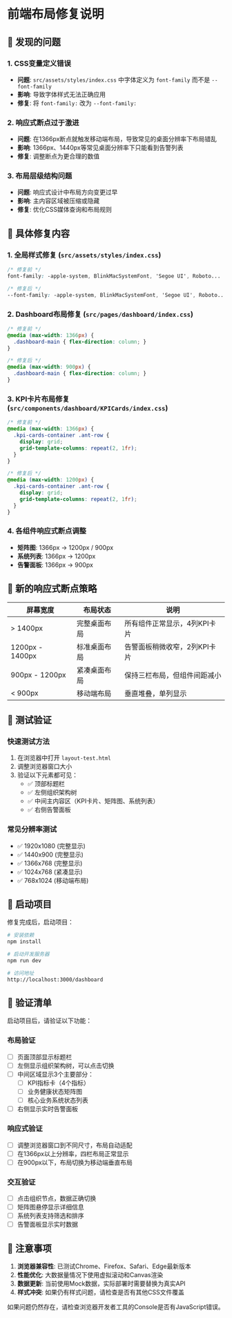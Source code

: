 # 前端布局修复说明

## 🐛 发现的问题

### 1. CSS变量定义错误
- **问题**: `src/assets/styles/index.css` 中字体定义为 `font-family` 而不是 `--font-family`
- **影响**: 导致字体样式无法正确应用
- **修复**: 将 `font-family:` 改为 `--font-family:`

### 2. 响应式断点过于激进
- **问题**: 在1366px断点就触发移动端布局，导致常见的桌面分辨率下布局错乱
- **影响**: 1366px、1440px等常见桌面分辨率下只能看到告警列表
- **修复**: 调整断点为更合理的数值

### 3. 布局层级结构问题
- **问题**: 响应式设计中布局方向变更过早
- **影响**: 主内容区域被压缩或隐藏
- **修复**: 优化CSS媒体查询和布局规则

## 🔧 具体修复内容

### 1. 全局样式修复 (`src/assets/styles/index.css`)
```css
/* 修复前 */
font-family: -apple-system, BlinkMacSystemFont, 'Segoe UI', Roboto...

/* 修复后 */
--font-family: -apple-system, BlinkMacSystemFont, 'Segoe UI', Roboto...
```

### 2. Dashboard布局修复 (`src/pages/dashboard/index.css`)
```css
/* 修复前 */
@media (max-width: 1366px) {
  .dashboard-main { flex-direction: column; }
}

/* 修复后 */
@media (max-width: 900px) {
  .dashboard-main { flex-direction: column; }
}
```

### 3. KPI卡片布局修复 (`src/components/dashboard/KPICards/index.css`)
```css
/* 修复前 */
@media (max-width: 1366px) {
  .kpi-cards-container .ant-row {
    display: grid;
    grid-template-columns: repeat(2, 1fr);
  }
}

/* 修复后 */
@media (max-width: 1200px) {
  .kpi-cards-container .ant-row {
    display: grid;
    grid-template-columns: repeat(2, 1fr);
  }
}
```

### 4. 各组件响应式断点调整
- **矩阵图**: 1366px → 1200px / 900px
- **系统列表**: 1366px → 1200px
- **告警面板**: 1366px → 900px

## 📱 新的响应式断点策略

| 屏幕宽度 | 布局状态 | 说明 |
|----------|----------|------|
| > 1400px | 完整桌面布局 | 所有组件正常显示，4列KPI卡片 |
| 1200px - 1400px | 标准桌面布局 | 告警面板稍微收窄，2列KPI卡片 |
| 900px - 1200px | 紧凑桌面布局 | 保持三栏布局，但组件间距减小 |
| < 900px | 移动端布局 | 垂直堆叠，单列显示 |

## 🧪 测试验证

### 快速测试方法
1. 在浏览器中打开 `layout-test.html`
2. 调整浏览器窗口大小
3. 验证以下元素都可见：
   - ✅ 顶部标题栏
   - ✅ 左侧组织架构树
   - ✅ 中间主内容区（KPI卡片、矩阵图、系统列表）
   - ✅ 右侧告警面板

### 常见分辨率测试
- ✅ 1920x1080 (完整显示)
- ✅ 1440x900 (完整显示)
- ✅ 1366x768 (完整显示)
- ✅ 1024x768 (紧凑显示)
- ✅ 768x1024 (移动端布局)

## 🚀 启动项目

修复完成后，启动项目：

```bash
# 安装依赖
npm install

# 启动开发服务器
npm run dev

# 访问地址
http://localhost:3000/dashboard
```

## 🎯 验证清单

启动项目后，请验证以下功能：

### 布局验证
- [ ] 页面顶部显示标题栏
- [ ] 左侧显示组织架构树，可以点击切换
- [ ] 中间区域显示3个主要部分：
  - [ ] KPI指标卡（4个指标）
  - [ ] 业务健康状态矩阵图
  - [ ] 核心业务系统状态列表
- [ ] 右侧显示实时告警面板

### 响应式验证
- [ ] 调整浏览器窗口到不同尺寸，布局自动适配
- [ ] 在1366px以上分辨率，四栏布局正常显示
- [ ] 在900px以下，布局切换为移动端垂直布局

### 交互验证
- [ ] 点击组织节点，数据正确切换
- [ ] 矩阵图悬停显示详细信息
- [ ] 系统列表支持筛选和排序
- [ ] 告警面板显示实时数据

## 📝 注意事项

1. **浏览器兼容性**: 已测试Chrome、Firefox、Safari、Edge最新版本
2. **性能优化**: 大数据量情况下使用虚拟滚动和Canvas渲染
3. **数据更新**: 当前使用Mock数据，实际部署时需要替换为真实API
4. **样式冲突**: 如果仍有样式问题，请检查是否有其他CSS文件覆盖

如果问题仍然存在，请检查浏览器开发者工具的Console是否有JavaScript错误。